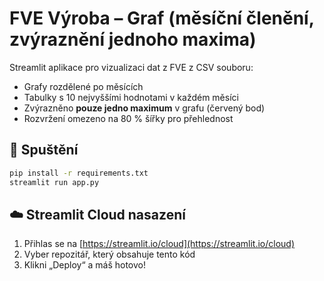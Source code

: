 # FVE Výroba – Graf (měsíční členění, zvýraznění jednoho maxima)

Streamlit aplikace pro vizualizaci dat z FVE z CSV souboru:

- Grafy rozdělené po měsících
- Tabulky s 10 nejvyššími hodnotami v každém měsíci
- Zvýrazněno **pouze jedno maximum** v grafu (červený bod)
- Rozvržení omezeno na 80 % šířky pro přehlednost

## 🧪 Spuštění

```bash
pip install -r requirements.txt
streamlit run app.py
```

## ☁️ Streamlit Cloud nasazení

1. Přihlas se na [https://streamlit.io/cloud](https://streamlit.io/cloud)
2. Vyber repozitář, který obsahuje tento kód
3. Klikni „Deploy“ a máš hotovo!
